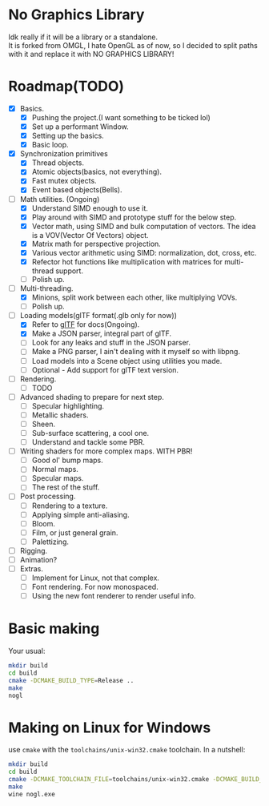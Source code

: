 # No Graphics Library
Idk really if it will be a library or a standalone.\
It is forked from OMGL, I hate OpenGL as of now, so I decided to split paths with it and replace it with NO GRAPHICS LIBRARY!

# Roadmap(TODO)
- [x] Basics.
  - [x] Pushing the project.(I want something to be ticked lol)
  - [x] Set up a performant Window.
  - [x] Setting up the basics.
  - [x] Basic loop.
- [x] Synchronization primitives
  - [x] Thread objects.
  - [x] Atomic objects(basics, not everything).
  - [x] Fast mutex objects.
  - [x] Event based objects(Bells).
- [ ] Math utilities. (Ongoing)
  - [x] Understand SIMD enough to use it.
  - [x] Play around with SIMD and prototype stuff for the below step.
  - [x] Vector math, using SIMD and bulk computation of vectors. The idea is a VOV(Vector Of Vectors) object.
  - [x] Matrix math for perspective projection.
  - [x] Various vector arithmetic using SIMD: normalization, dot, cross, etc.
  - [x] Refector hot functions like multiplication with matrices for multi-thread support.
  - [ ] Polish up.
- [ ] Multi-threading.
  - [x] Minions, split work between each other, like multiplying VOVs.
  - [ ] Polish up.
- [ ] Loading models(glTF format(.glb only for now))
  - [x] Refer to [glTF](https://registry.khronos.org/glTF/specs/2.0/glTF-2.0.html) for docs(Ongoing).
  - [x] Make a JSON parser, integral part of glTF.
  - [ ] Look for any leaks and stuff in the JSON parser.
  - [ ] Make a PNG parser, I ain't dealing with it myself so with libpng.
  - [ ] Load models into a Scene object using utilities you made.
  - [ ] Optional - Add support for glTF text version.
- [ ] Rendering.
  - [ ] TODO
- [ ] Advanced shading to prepare for next step.
  - [ ] Specular highlighting.
  - [ ] Metallic shaders.
  - [ ] Sheen.
  - [ ] Sub-surface scattering, a cool one.
  - [ ] Understand and tackle some PBR.
- [ ] Writing shaders for more complex maps. WITH PBR!
  - [ ] Good ol' bump maps.
  - [ ] Normal maps.
  - [ ] Specular maps.
  - [ ] The rest of the stuff.
- [ ] Post processing.
  - [ ] Rendering to a texture.
  - [ ] Applying simple anti-aliasing.
  - [ ] Bloom.
  - [ ] Film, or just general grain.
  - [ ] Palettizing.
- [ ] Rigging.
- [ ] Animation?
- [ ] Extras.
  - [ ] Implement for Linux, not that complex.
  - [ ] Font rendering. For now monospaced.
  - [ ] Using the new font renderer to render useful info.

# Basic making
Your usual:
```sh
mkdir build
cd build
cmake -DCMAKE_BUILD_TYPE=Release ..
make
nogl
```

# Making on Linux for Windows
use `cmake` with the `toolchains/unix-win32.cmake` toolchain. In a nutshell:
```sh
mkdir build
cd build
cmake -DCMAKE_TOOLCHAIN_FILE=toolchains/unix-win32.cmake -DCMAKE_BUILD_TYPE=Release ..
make
wine nogl.exe
```
